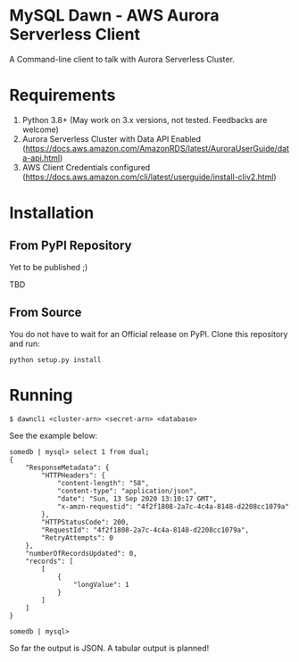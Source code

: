 # MySQL Dawn - AWS Aurora Serverless Client

A Command-line client to talk with Aurora Serverless Cluster.

# Requirements

1. Python 3.8+ (May work on 3.x versions, not tested. Feedbacks are welcome)
2. Aurora Serverless Cluster with Data API Enabled (https://docs.aws.amazon.com/AmazonRDS/latest/AuroraUserGuide/data-api.html)
3. AWS Client Credentials configured (https://docs.aws.amazon.com/cli/latest/userguide/install-cliv2.html) 

# Installation

## From PyPI Repository

Yet to be published ;)

TBD

## From Source

You do not have to wait for an Official release on PyPI. Clone this repository and run: 
    
    python setup.py install

# Running

    $ dawncli <cluster-arn> <secret-arn> <database>
    
See the example below:

    somedb | mysql> select 1 from dual;
    {
        "ResponseMetadata": {
            "HTTPHeaders": {
                "content-length": "58",
                "content-type": "application/json",
                "date": "Sun, 13 Sep 2020 13:10:17 GMT",
                "x-amzn-requestid": "4f2f1808-2a7c-4c4a-8148-d2208cc1079a"
            },
            "HTTPStatusCode": 200,
            "RequestId": "4f2f1808-2a7c-4c4a-8148-d2208cc1079a",
            "RetryAttempts": 0
        },
        "numberOfRecordsUpdated": 0,
        "records": [
            [
                {
                    "longValue": 1
                }
            ]
        ]
    }
    
    somedb | mysql> 
    
So far the output is JSON. A tabular output is planned!
